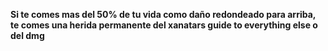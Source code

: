 **Si te comes mas del 50% de tu vida como daño redondeado para arriba, te comes una herida permanente del xanatars guide to everything else o del dmg**